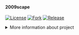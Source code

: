 #### 2009scape

[![License][license-shield]][license-url] [![Fork][fork-shield]][fork-url] [![Release][play-release]][play-url]

<details><summary>More information about project</summary>

Fork of official repository for educational purposes & single-player experience but mostly for personal use.

***

<details>

<summary>Setting up project</summary>

***

### Setting up project

*For Windows users* - Turn developer mode on first in Windows developer settings.

1. Create a GitLab account.
2. Install [JDK 11](https://adoptium.net)
3. Install [IntelliJ IDEA](https://www.jetbrains.com/idea/download/)

***

</details>

<details>

<summary>SSH setup</summary>

***

### SSH setup

1. [Set up a key if you don't have one (ed25519)](https://docs.gitlab.com/ee/user/ssh.html#generate-an-ssh-key-pair)
2. [Add your public key to your gitlab account](https://docs.gitlab.com/ee/user/ssh.html#add-an-ssh-key-to-your-gitlab-account)
3. [Verify you can connect to git@gitlab.com](https://docs.gitlab.com/ee/user/ssh.html#verify-that-you-can-connect)

***

</details>

<details>

<summary>Install Git</summary>

***

<details>
<summary>on Windows</summary>

***

### Git on Windows

![Windows](https://i.imgur.com/p2UtTDY.png)

#### 1. Download

Visit the [official Git website](https://git-scm.com/download/win) to download the latest version of the Git installer
for Windows. The download should start automatically when you visit the page.

#### 2. Run the Installer

Launch the downloaded installer and follow the installation wizard.

#### 3. Verify the install via *Git Bash*

To ensure that Git has been installed correctly, open Git Bash and type the following command:

```  
git --version  
```

Press **Enter**, and the name of the version of Git you just installed should appear.

</details>
<details>
<summary>on macOS</summary>

***

### Git on macOS

#### 1. Download

Visit the [official Git website](https://git-scm.com/download/mac) to download the latest version of the Git installer
for macOS.

![macOs](https://i.imgur.com/vCe9oRG.png)

#### 2. Complete Installation Instructions

Once the installer is downloaded, open the .dmg file and follow the installation instructions.

#### 3. Verify Installation With Terminal

To ensure that Git has been installed correctly, open Terminal and type the following command:

```  
git --version  
```  

Press Enter, and you should see the version of Git you installed displayed on the next line.

</details>
<details>
<summary>on Linux</summary>  

***

### Git on Linux

#### 1. Install Via Package Manager

![Linux](https://i.imgur.com/htuf2ii.png)

The easiest way to install Git on Linux is through the package manager for your distribution. For Debian-based
distributions like Ubuntu, you can use the apt package manager:

```  
sudo apt-get install git  
```  

#### 2. Verify the Installation

***

Open Terminal and type in the following:

```  
git --version  
```  

</details>

***

</details>
<details>

<summary>Fork the repository</summary>

***

#### Fork the repository

1. Go to the page of the project you want to fork.
2. In the upper right corner you will find the **fork** button, click it.  
   ![Fork](https://i.imgur.com/Nahtart.png)

3. Select the project url = your gitlab username, and click fork project.  
   ![Url](https://i.imgur.com/h28Hph6.png)

4. Once the process is complete, you should be redirected to your account exactly to the homepage of the project you
   forked.
5. To get started work with the project, It needs to be moved to intelij idea, on your fork page, click the code button
   and copy the url.    
   ![Copy](https://i.imgur.com/AsUaLN3.png)

6. Start the IntelliJ IDEA and click **_Get from VCS_** button.  
   ![Vcs](https://i.imgur.com/8A5VBQJ.png)

7. To clone the fork into the program we will need [GIT](https://gitforwindows.org/index.html) (If you have not used the
   instructions above continue), you can download it right now by clicking **_download and install_**.  
   ![Install](https://i.imgur.com/Beto8tJ.png)

8. When the process finishes paste the previously copied **_URL_** of your fork, and wait for it to done.<br>
9. If you get this message after paste the url:, setup ssh again  
   ![Error](https://i.imgur.com/pKYNbZN.png)

10. When it finishes the process, the project will automatically open, when it is before that the program requires you
    to get permission select yes if you want to continue.
11. Once the project has opened in the lower right corner you will see a window indicating that you can **_Load maven_**
    config, do so and the project will automatically load, next.

***

</details>

<details>  

<summary>Running the project</summary>   

***

### Running the project

#### Linux / OSX

Start the game server with the included run script. Use `./run -h` for more info.

#### Windows

Start the game server with `run-server.bat`  
You can also use maven plugins, on the right side of the program:  
![17](https://i.imgur.com/guCIxqP.png)

***

</details>
<details>  

<summary>Contributions</summary>  

***

### Contributions

1. If you want to send your work to the main repository, add official repository as your upstream
2. In program click the terminal on bottom left corner and paste:

```  
git remote add upstream https://gitlab.com/2009scape/2009scape  
 ``` 

![9](https://i.imgur.com/ic0irvY.png)

***

</details>
<details>  

<summary>Merge</summary>   

***

### Merge

1. When you push changes to your repository, on the gitlab page, there will be an option for you to send this commit to
   the main repository.
2. Click New merge request option, select target branch master, continue, fill in the description (of the changes you
   made) and approve.  
   ![10](https://i.imgur.com/9A4q5jK.png)

If you have encountered a problem with GitLab please refer to the help center available at
this [link]( https://gitlab.com/help).

***

</details>

<details>  

<summary>Server setup</summary>  

***

### Server Setup

* ~~Set up `db` user with read/write permissions on server database~~
* ~~Put creds in `credentials.json`~~
* ~~`sudo apt install libmariadb3 libmariadb-dev`~~

***

</details>

<details>  

<summary>Singleplayer setup</summary> 

***

### Singleplayer

To run singleplayer, read the following information.

### Setup

1. Download [GitHub Desktop](https://desktop.github.com/download/) app.  
   ![](https://i.imgur.com/RZnyFVo.png)
2. Go to [singleplayer](https://github.com/szumaster1/game) repository.
3. Fork this repository to your repositories, then Clone it using github desktop app.  
   ![](https://i.imgur.com/GM2vT7k.png)  
   ![](https://github.com/user-attachments/assets/96765cd1-e5a4-47f3-8a3b-2b40b1f9a656)  
   ![](https://github.com/user-attachments/assets/83b6b35f-35d5-4cc3-a6a5-9c2ebcaa72a8)

4. Run `launch.bat` on Windows, or `launch.sh` on a UN*X system.  
   ![](https://i.imgur.com/y7lQ5F7.png)

5. If the server starts, run `client.jar`.

***

</details>
<details>

<summary>Single-player file structure</summary>

***

```
singleplayer_folder
├─ .gitignore
├─ launch.bat
├─ launch.sh
│
├─ game
│  │ ├─ client.jar
│  │ ├─ config.json
│  │ └─ server.jar
│  │
│  ├─ data
│  │   │ └─ ObjectParser.xml
│  │   │
│  │   ├─ botdata
│  │   │    ├─ botnames.txt
│  │   │    ├─ bot_dialogue.json
│  │   │    ├─ getnames.sh
│  │   │    ├─ ge_bot_appearances_and_equipment.json
│  │   │    ├─ namesandarmor.txt
│  │   │    ├─ namesandarmorscript
│  │   │    └─ pestcontrolcopies.txt
│  │   ├─ cache
│  │   │    ├─ main_file_cache.dat2
│  │   │    ├─ main_file_cache.idx0
│  │   │    ├─ main_file_cache.idx1
│  │   │    ├─ main_file_cache.idx2
│  │   │    ├─ main_file_cache.idx3
│  │   │    ├─ main_file_cache.idx4
│  │   │    ├─ main_file_cache.idx5
│  │   │    ├─ main_file_cache.idx6
│  │   │    ├─ main_file_cache.idx7
│  │   │    ├─ main_file_cache.idx8
│  │   │    ├─ main_file_cache.idx9
│  │   │    ├─ main_file_cache.idx10
│  │   │    ├─ main_file_cache.idx11
│  │   │    ├─ main_file_cache.idx12
│  │   │    ├─ main_file_cache.idx13
│  │   │    ├─ main_file_cache.idx14
│  │   │    ├─ main_file_cache.idx15
│  │   │    ├─ main_file_cache.idx16
│  │   │    ├─ main_file_cache.idx17
│  │   │    ├─ main_file_cache.idx18
│  │   │    ├─ main_file_cache.idx19
│  │   │    ├─ main_file_cache.idx20
│  │   │    ├─ main_file_cache.idx21
│  │   │    ├─ main_file_cache.idx22
│  │   │    ├─ main_file_cache.idx23
│  │   │    ├─ main_file_cache.idx24
│  │   │    ├─ main_file_cache.idx25
│  │   │    ├─ main_file_cache.idx26
│  │   │    ├─ main_file_cache.idx27
│  │   │    ├─ main_file_cache.idx28
│  │   │    └─ main_file_cache.idx255
│  │   │
│  │   ├─ configs
│  │   │    ├─ account_limit_exceptions.conf
│  │   │    ├─ ammo_configs.json
│  │   │    ├─ clue_rewards.json
│  │   │    ├─ door_configs.json
│  │   │    ├─ drop_tables.json
│  │   │    ├─ ground_spawns.json
│  │   │    ├─ interface_configs.json
│  │   │    ├─ item_configs.json
│  │   │    ├─ music_configs.json  
│  │   │    ├─ npc_configs.json
│  │   │    ├─ npc_spawns.json
│  │   │    ├─ object_configs.json
│  │   │    ├─ ranged_weapon_configs.json
│  │   │    ├─ shops.json
│  │   │    ├─ varbit_definitions.json
│  │   │    ├─ xteas.json
│  │   │    │
│  │   │    └─ shared_tables
│  │   │         ├─ ASDT.xml
│  │   │         ├─ CELEDT.xml
│  │   │         ├─ GDT.xml
│  │   │         ├─ HDT.xml
│  │   │         ├─ RDT.xml
│  │   │         ├─ RSDT.xml
│  │   │         └─ USDT.xml
│  │   │
│  │   ├─ eco
│  │   │   └─ .gitignore
│  │   │
│  │   └─ players
│  │       └─ ...
│  │
│  │
│  └─ worldprops
│          └─ default.conf
│
└─ jre
 └─ ...
 ```

</details>
<details>

<summary>Default server configuration</summary>

***

```  
[server]
#Log Level - the level of verbosity used for logs.
#"verbose" - ALL logs are shown.
#"detailed" - FINE logs are hidden, which is generally bulk/debug info.
#"cautious" - FINE, INFO logs are hidden, meaning this level only shows warnings and errors.
#"silent" - FINE, INFO, WARN logs are hidden, meaning this level only shows errors.
log_level = "verbose"
#Secret key - this is sent by the client during login.
#Client/Server MUST match or connection is refused.
secret_key = "2009scape_development"
write_logs = true
msip = "127.0.0.1" # 192.168.1.3
#preload the map (Increases memory usage by 2GB but makes game ticks smoother).
preload_map = false
#--------Note: If both of the below are false, no database is required to run the server.--------------
#true = login requires password to be correct, passwords are hashed before stored. false = login does not care about the correctness of a password.
use_auth = false #NOTE: THIS MUST BE SET TO TRUE IN PRODUCTION!
#true - account data (credits, playtime, etc) is persisted, false - account data is purely temporary.
#NOTE: this does not affect actual save data, like stats, inventory, etc.
persist_accounts = false #NOTE: THIS MUST BE SET TO TRUE IN PRODUCTION!
noauth_default_admin = true #NOTE: If we are not using auth, this determines whether or not players are admins by default.
#------------------------------------------------------------------------------------------------------
#The limit on how many different accounts a player can log into per day.
daily_accounts_per_ip = 5
watchdog_enabled = false
#smartpathfinder_bfs = true

[database]
database_name = "global"
database_username = "root"
database_password = ""
database_address = "127.0.0.1"
database_port = "3306"

[integrations]
grafana_logging = false
grafana_log_path = "@data/logs"
grafana_log_ttl_days = 3

[world]
#Server name.
name = "RuneScape"
#name used for announcements of bots selling items on the GE.
name_ge = "2009scape"
#Toggle debug mode.
debug = true
#Toggle development mode.
dev = true
#Toggle gui (old).
start_gui = false
#Toggle daily restart (reset server store every 24h).
daily_restart = false
#World number.
world_id = "1"
#Country id.
country_id = "0"
#Toggle if the world should be member or not.
members = true
#activity as displayed on the world list.
activity = "2009scape classic."
#Toggle PVP mode.
pvp = false
#Default XP rate.
default_xp_rate = 1.0
#Enables a default clan for players to join automatically. Should be an account with the same name as @name, with a clan set up already.
enable_default_clan = false
#Enable or disable AI bots.
enable_bots = true
#Message of the week model ID, 0 for random.
motw_identifier = "0"
#Text shown for message of the week - @name will be replaced with the name property set above.
motw_text = "Welcome to @name emulation!"
#The coordinates new players spawn at.
new_player_location = "3094,3107,0"
#The location of home teleport.
home_location = "3222,3218,0"
#Auto stock.
autostock_ge = true
#Buy tokens for coins (For FOG, RC Store).
allow_token_purchase = true
#Enable special custom perks system.
skillcape_perks = true
#Increase door time (Old).
increased_door_time = true
#Enable use of "scripts".
enable_botting = false
#Number of bots in-game.
max_adv_bots = 100
#Toggle bot that double money in Grand Exchange.
enable_doubling_money_scammers = true
#Enable Wilderness PVP.
wild_pvp_enabled = false
#Toggle Jad practice (for tokkul, safe fight).
jad_practice_enabled = false
#minimum HA value for announcements of bots selling on ge.
ge_announcement_limit = 500
#Toggle castle wars (Not yet).
enable_castle_wars = false
#Enable personalized shops (back-port)
personalized_shops = false
#Enable override prices by bots on Grand Exchange.
bots_influence_ge_price = true
#verbose cutscene logging (for cutscenes in the new system).
verbose_cutscene = false
#show the rules the first time a player logs in.
show_rules = false
#the number of revenants active at a time.
revenant_population = 30
#enable auto-buy/auto-sell on the GE.
i_want_to_cheat = false
#better agility pyramid gp reward (gp reward = 1000 + ((agility level / 99) * 9000)).
better_agility_pyramid_gp = true
#better dragonfire shield attack (30 second cooldown instead of 2 minutes).
better_dfs = true
#new player announcement.
new_player_announcement = true
#enables holiday random events (no effect on normal random events).
holiday_event_randoms = true
#force holiday randoms (can only force one at a time).
force_halloween_randoms = false
force_christmas_randoms = false
force_easter_randoms = true
#runecrafting formula revision (573 introduced probabilistic multiple runes, 581 extrapolated probabilistic runes past 99).
runecrafting_formula_revision = 581
#one click for opening bank interface.
bank_booth_quick_open = true

[paths]
#path to the data folder, which contains the cache subfolder and such.
data_path = "data"
#in the lines below, @data will be replaced with the value set for data_path.
cache_path = "@data/cache"
store_path = "@data/serverstore"
save_path = "@data/players"
configs_path = "@data/configs"
#this is where economy/grand exchange data gets saved.
grand_exchange_data_path = "@data/eco"
#path to file defining the rare drop table.
rare_drop_table_path = "@data/configs/shared_tables/RDT.xml"
#path to file defining c.ele minor drop table.
cele_drop_table_path = "@data/configs/shared_tables/CELEDT.xml"
#path to file defining the uncommon seed drop table.
uncommon_seed_drop_table_path = "@data/configs/shared_tables/USDT.xml"
#path to file defining the herb drop table.
herb_drop_table_path = "@data/configs/shared_tables/HDT.xml"
#path to file defining the gem drop table.
gem_drop_table_path = "@data/configs/shared_tables/GDT.xml"
#path to file defining the rare seed drop table.
rare_seed_drop_table_path = "@data/configs/shared_tables/RSDT.xml"
#path to file defining the allotment seed drop table.
allotment_seed_drop_table_path = "@data/configs/shared_tables/ASDT.xml"
#path to file containing boot-time object changes.
object_parser_path = "@data/ObjectParser.xml"
#path logs are written to.
logs_path = "@data/logs"
bot_data = "@data/botdata"
eco_data = "@data/eco"

```

</details>

<details>
<summary>Commands (only for admin)</summary>

***

#### Command list

````  
::1hit  
::addcredits  
::addxp  
::allmusic  
::allowaggro  
::allquest  
::anim  
::announce  
::appearance  
::audio  
::balloon  
::ban  
::bank  
::barrage  
::botinfo bot_name  
::bury  
::calc_accuracy  
::calc_accuracy npc_id  
::calcmaxhit  
::cancelupdate  
::charge  
::cleardiary  
::clearjob  
::commands  
::completediaries  
::coords  
::cs2  
::csvmodcr  
::datamap  
::debug  
::define_varbit  
::drawchunks  
::drawclipping  
::drawintersect  
::drawregions  
::drawroute  
::dumpappearance  
::dumpdatamaps  
::dumpstructs  
::empty  
::emptybank  
::expression  
::f  
::farmkit  
::findobj  
::finishbins  
::finishtask  
::fmanim  
::fmend  
::fmspeed  
::fmspeedend  
::fmstart  
::ge bot  
::ge buying  
::ge search  
::ge selling  
::geprivacy  
::getattribute  
::getnpcparent  
::getobjectvarp  
::getvarbit  
::giveitem  
::globalaudio  
::god  
::grow  
::home  
::iface  
::iftriggers  
::infinitespecial  
::interface  
::invis  
::ipban  
::item  
::itemsearch  
::jail  
::kick  
::killme  
::listifmodels  
::listiftext  
::loc  
::log  
::loopanim  
::makeover  
::mapredo  
::max  
::modcr  
::model  
::movcam  
::mrboneswildride  
::mute  
::muteglobal  
::noobme  
::npc  
::npcanim  
::npcsearch  
::npcsearch name  
::object  
::objectgrid  
::overlay  
::players  
::playid  
::playjingle id  
::playsong id  
::pnpc  
::poscam  
::potato  
::quest  
::quests  
::ranim  
::region  
::reloadjson  
::removeitem  
::removeitemall  
::reply  
::resetanim  
::resetbins  
::resetcam  
::resetpassword  
::rolldrops  
::rolltrawlerloot  
::rotcam  
::rules  
::runekit  
::sconfigrange  
::sconfigrange0  
::script  
::scripts  
::setattribute  
::setlevel  
::setpasswordother  
::setplaqueread  
::setqueststage  
::setslayerpoints  
::setslayertask  
::setvarbit  
::setvarc  
::setvarp  
::shakecam  
::shop  
::skip  
::spellbook  
::stats  
::stopscript  
::struct  
::tele  
::teleobj  
::teleto  
::teletome  
::testfm  
::testpacket  
::timers  
::to  
::update  
::varbits  
::xface

````  

</details>

<details>
<summary>FAQ</summary>

***

### FAQ

#### Add admin rights:

You'll need to edit default config and set `noauth_default_admin = false` to `true`

#### How to change xp rates:

You'll need to edit default config `default xp rate` to `default xp rate = desired rate`

</details>

***

### License

AGPL 3.0 license, The license applies to the entire repository, unless otherwise specified. Full license can be
found [here](https://www.gnu.org/licenses/agpl-3.0.en.html).

</details>

[license-shield]: https://img.shields.io/badge/license-AGPL--3.0-informational

[license-url]: https://www.gnu.org/licenses/agpl-3.0.en.html

[fork-shield]: https://img.shields.io/badge/repository-fork-blue

[fork-url]: https://gitlab.com/2009scape/2009scape

[play-release]: https://img.shields.io/badge/singleplayer-release-blue

[play-url]: https://github.com/szumaster1/game